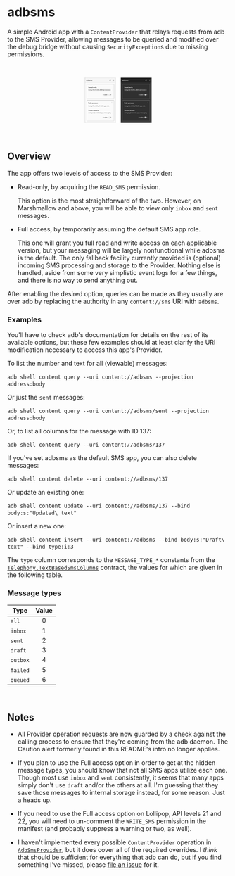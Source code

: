 # adbsms

A simple Android app with a `ContentProvider` that relays requests from adb to
the SMS Provider, allowing messages to be queried and modified over the debug
bridge without causing `SecurityException`s due to missing permissions.

<br />

<p align="center">
<img src="images/screenshots.png"
alt="Screenshots of the app in light and dark modes."
width="30%" />
</p>

<br />

## Overview

The app offers two levels of access to the SMS Provider:

+ Read-only, by acquiring the `READ_SMS` permission.

  This option is the most straightforward of the two. However, on Marshmallow
  and above, you will be able to view only `inbox` and `sent` messages.

+ Full access, by temporarily assuming the default SMS app role.

  This one will grant you full read and write access on each applicable version,
  but your messaging will be largely nonfunctional while adbsms is the default.
  The only fallback facility currently provided is (optional) incoming SMS
  processing and storage to the Provider. Nothing else is handled, aside from
  some very simplistic event logs for a few things, and there is no way to send
  anything out.

After enabling the desired option, queries can be made as they usually are over
adb by replacing the authority in any `content://sms` URI with `adbsms`.

### Examples

You'll have to check adb's documentation for details on the rest of its
available options, but these few examples should at least clarify the URI
modification necessary to access this app's Provider.

To list the number and text for all (viewable) messages:

```
adb shell content query --uri content://adbsms --projection address:body
```

Or just the `sent` messages:

```
adb shell content query --uri content://adbsms/sent --projection address:body
```

Or, to list all columns for the message with ID 137:

```
adb shell content query --uri content://adbsms/137
```

If you've set adbsms as the default SMS app, you can also delete messages:

```
adb shell content delete --uri content://adbsms/137
```

Or update an existing one:

```
adb shell content update --uri content://adbsms/137 --bind body:s:"Updated\ text"
```

Or insert a new one:

```
adb shell content insert --uri content://adbsms --bind body:s:"Draft\ text" --bind type:i:3
```

The `type` column corresponds to the `MESSAGE_TYPE_*` constants from the
[`Telephony.TextBasedSmsColumns`][columns] contract, the values for which are
given in the following table.

### Message types

| Type     | Value |
|----------|:-----:|
| `all`    |   0   |
| `inbox`  |   1   |
| `sent`   |   2   |
| `draft`  |   3   |
| `outbox` |   4   |
| `failed` |   5   |
| `queued` |   6   |

<br /> 

## Notes

+ All Provider operation requests are now guarded by a check against the calling 
  process to ensure that they're coming from the adb daemon. The Caution alert
  formerly found in this README's intro no longer applies.   

+ If you plan to use the Full access option in order to get at the hidden
  message types, you should know that not all SMS apps utilize each one. Though
  most use `inbox` and `sent` consistently, it seems that many apps simply don't
  use `draft` and/or the others at all. I'm guessing that they save those
  messages to internal storage instead, for some reason. Just a heads up.

+ If you need to use the Full access option on Lollipop, API levels 21 and 22,
  you will need to un-comment the `WRITE_SMS` permission in the manifest (and
  probably suppress a warning or two, as well).

+ I haven't implemented every possible `ContentProvider` operation in
  [`AdbSmsProvider`][provider], but it does cover all of the required overrides.
  I _think_ that should be sufficient for everything that adb can do, but if you
  find something I've missed, please [file an issue][issue] for it.

[columns]: https://developer.android.com/reference/android/provider/Telephony.TextBasedSmsColumns

[provider]: app/src/main/kotlin/dev/gonodono/adbsms/AdbSmsProvider.kt

[issue]: https://github.com/gonodono/adbsms/issues/new